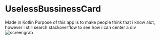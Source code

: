 # UselessBussinessCard
Made in Kotlin
Purpose of this app is to make people think that i know alot, however i still search stackoverflow to see how i can center a div
![screengrab](https://github.com/devfaizan/UselessBussinessCard/assets/57047429/f63065fe-7073-4316-b080-6bd0aa678ed2)
